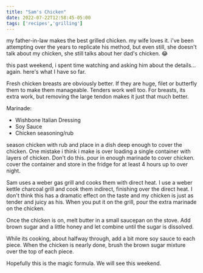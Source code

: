 ```yaml
---
title: "Sam's Chicken"
date: 2022-07-22T12:58:45-05:00
tags: ['recipes','grilling']
---
```

my father-in-law makes the best grilled chicken. my wife loves it. i've been attempting over the years to replicate his method, but even still, she doesn't talk about my chicken, she still talks about her dad's chicken. 😂

this past weekend, i spent time watching and asking him about the details... again. here's what I have so far. 

Fresh chicken breasts are obviously better. If they are huge, filet or butterfly them to make them manageable. Tenders work well too. For breasts, its extra work, but removing the large tendon makes it just that much better.

Marinade:  
- Wishbone Italian Dressing  
- Soy Sauce  
- Chicken seasoning/rub   

season chicken with rub and place in a dish deep enough to cover the chicken. One mistake i think i make is over loading a single container with layers of chicken. Don't do this. pour in enough marinade to cover chicken. cover the container and store in the fridge for at least 4 hours up to over night. 

Sam uses a weber gas grill and cooks them with direct heat. I use a weber kettle charcoal grill and cook them indirect, finishing over the direct heat. I don't think this has a dramatic effect on the taste and my chicken is just as tender and juicy as his. When you put it on the grill, pour the extra marinade on the chicken. 

Once the chicken is on, melt butter in a small saucepan on the stove. Add brown sugar and a little honey and let combine until the sugar is dissolved. 

While its cooking, about halfway through, add a bit more soy sauce to each piece. When the chicken is nearly done, brush the brown sugar mixture over the top of each piece. 

Hopefully this is the magic formula. We will see this weekend. 